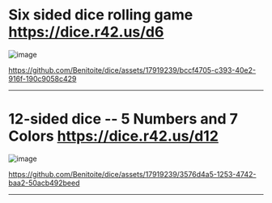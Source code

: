 # Six sided dice rolling game https://dice.r42.us/d6
![image](https://github.com/Benitoite/dice/assets/17919239/0b7e1d95-162e-4492-a016-b91b79eaa93d)

https://github.com/Benitoite/dice/assets/17919239/bccf4705-c393-40e2-916f-190c9058c429

---

# 12-sided dice -- 5 Numbers and 7 Colors https://dice.r42.us/d12
![image](https://github.com/Benitoite/dice/assets/17919239/c6d82d0e-6a87-4d65-9269-6191b5401acc)

https://github.com/Benitoite/dice/assets/17919239/3576d4a5-1253-4742-baa2-50acb492beed

---




